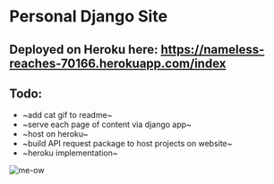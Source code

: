 # Personal Django Site

## Deployed on Heroku here: https://nameless-reaches-70166.herokuapp.com/index

## Todo:
* ~add cat gif to readme~
* ~serve each page of content via django app~
* ~host on heroku~
* ~build API request package to host projects on website~
* ~heroku implementation~

![me-ow](https://i.imgur.com/bA3Rn7E.gif)
